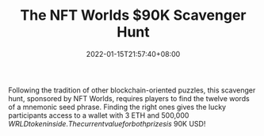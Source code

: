﻿---
title: "The NFT Worlds $90K Scavenger Hunt"
date: 2022-01-15T21:57:40+08:00
lastmod: 2022-01-15T16:45:40+08:00
draft: false
authors: ["Willa"]
description: "Following the tradition of other blockchain-oriented puzzles, this scavenger hunt, sponsored by NFT Worlds, requires players to find the twelve words of a mnemonic seed phrase. Finding the right ones gives the lucky participants access to a wallet with 3 ETH and 500,000 $WRLD token inside. The current value for both prizes is ~$90K USD!"
featuredImage: "the-nft-worlds-90k-scavenger-hunt.jpg"
tags: ["Virtual World","Play to Earn"]
categories: ["news"]
news: ["Virtual World"]
weight: 
lightgallery: true
pinned: false
recommend: false
recommend1: false
---

Following the tradition of other blockchain-oriented puzzles, this scavenger hunt, sponsored by NFT Worlds, requires players to find the twelve words of a mnemonic seed phrase. Finding the right ones gives the lucky participants access to a wallet with 3 ETH and 500,000 $WRLD token inside. The current value for both prizes is ~$90K USD!

<!--more-->

